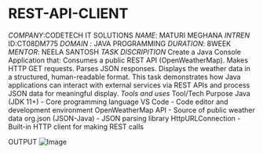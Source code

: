 # REST-API-CLIENT
*COMPANY*:CODETECH IT SOLUTIONS
*NAME*: MATURI MEGHANA
*INTREN* ID:CT08DM775
*DOMAIN* : JAVA PROGRAMMING
*DURATION*: 8WEEK
*MENTOR*: NEELA SANTOSH
*TASK DISCRIPITION*
Create a Java Console Application that:
Consumes a public REST API (OpenWeatherMap).
Makes HTTP GET requests.
Parses JSON responses.
Displays the weather data in a structured, human-readable format.
This task demonstrates how Java applications can interact with external services via REST APIs and process JSON data for meaningful display.
*Tools and uses*
Tool/Tech	              Purpose
Java (JDK 11+)       -  Core programming language
 VS Code	           -  Code editor and development environment
 OpenWeatherMap API	 -   Source of public weather data
org.json (JSON-Java) -   JSON parsing library
HttpURLConnection	   -   Built-in HTTP client for making REST calls
 

OUTPUT
![Image](https://github.com/user-attachments/assets/da9e65c7-dae0-42a3-a195-604a4486070e)
